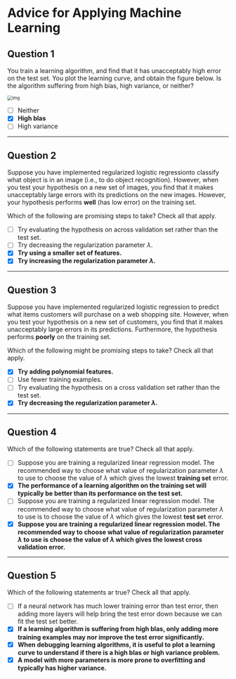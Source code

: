 # Advice for Applying Machine Learning

## Question 1

You train a learning algorithm, and find that it has unacceptably high error on the test set. You plot the learning curve, and obtain the figure below. Is the algorithm suffering from high bias, high variance, or neither?

<img src="http://spark-public.s3.amazonaws.com/ml/images/10.1-a.png" alt="img" style="zoom:70%;" />

- [ ]  Neither
- [x] **High blas**
- [ ] High variance

---

## Question 2

Suppose you have implemented regularized logistic regressionto classify what object is in an image (i.e., to do object recognition). However, when you test your hypothesis on a new set of images, you find that it makes unacceptably large errors with its predictions on the new images. However, your hypothesis performs **well** (has low error) on the training set. 

Which of the following are promising steps to take? Check all that apply.

- [ ] Try evaluating the hypothesis on across validation set rather than the test set.
- [ ] Try decreasing the regularization parameter $\lambda$.
- [x] **Try using a smaller set of features.**
- [x] **Try increasing the regularization parameter $\lambda$.**

---

## Question 3

Suppose you have implemented regularized logistic regression to predict what items customers will purchase on a web shopping site. However, when you test your hypothesis on a new set of customers, you find that it makes unacceptably large errors in its predictions. Furthermore, the hypothesis performs **poorly** on the training set. 

Which of the following might be promising steps to take? Check all that apply.

- [x] **Try adding polynomial features.**
- [ ] Use fewer training examples.
- [ ] Try evaluating the hypothesis on a cross validation set rather than the test set.
- [x] **Try decreasing the regularization parameter $\lambda$.**

---

## Question 4

Which of the following statements are true? Check all that apply.

- [ ] Suppose you are training a regularized linear regression model. The recommended way to choose what value of regularization parameter $\lambda$ to use to choose the value of $\lambda$ which gives the lowest **training set** error.
- [x] **The performance of a learning algorithm on the training set will typically be better than its performance on the test set.**
- [ ] Suppose you are training a regularized linear regression model. The recommended way to choose what value of regularization parameter $\lambda$ to use is to choose the value of $\lambda$ which gives the lowest **test set** error.
- [x] **Suppose you are training a regularized linear regression model. The recommended way to choose what value of regularization parameter $\lambda$ to use is choose the value of $\lambda$ which gives the lowest cross validation error.**

---

## Question 5

Which of the following statements ar true? Check all that apply.

- [ ] If a neural network has much lower training error than test error, then adding more layers will help bring the test error down because we can fit the test set better.
- [x] **If a learning algorithm is suffering from high blas, only adding more training examples may nor improve the test error significantly.**
- [x] **When debugging learning algorithms, it is useful to plot a learning curve to understand if there is a high blas or high variance problem.**
- [x] **A model with more parameters is more prone to overfitting and typically has higher variance.**